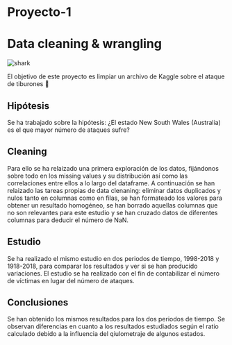 # Proyecto-1
# Data cleaning &amp; wrangling

![shark](../images/shark.png)

El objetivo de este proyecto es limpiar un archivo de Kaggle sobre el ataque de tiburones 🦈

## Hipótesis
Se ha trabajado sobre la hipótesis: ¿El estado New South Wales (Australia) es el que mayor número de ataques sufre?

## Cleaning
Para ello se ha relaizado una primera exploración de los datos, fijándonos sobre todo en los missing values y su distribución así como las correlaciones entre ellos a lo largo del dataframe.
A continuación se han relaizado las tareas propias de data clenaning: eliminar datos duplicados y nulos tanto en columnas como en filas, se han formateado los valores para obtener un resultado homogéneo, se han borrado aquellas columnas que no son relevantes para este estudio y se han cruzado datos de diferentes columnas para deducir el número de NaN.

## Estudio
Se ha realizado el mismo estudio en dos periodos de tiempo, 1998-2018 y 1918-2018, para comparar los resultados y ver si se han producido variaciones. El estudio se ha realizado con el fin de contabilizar el número de víctimas en lugar del número de ataques.

## Conclusiones
Se han obtenido los mismos resultados para los dos periodos de tiempo.
Se observan diferencias en cuanto a los resultados estudiados según el ratio calculado debido a la influencia del qiulometraje de algunos estados.
